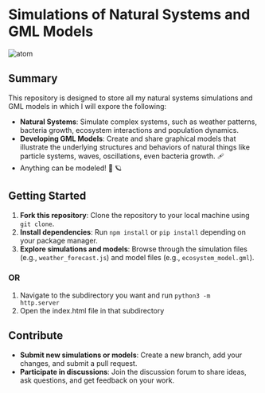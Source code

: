 **Simulations of Natural Systems and GML Models**
==============================================

![atom](https://external-content.duckduckgo.com/iu/?u=https%3A%2F%2Fwww.creativefabrica.com%2Fwp-content%2Fuploads%2F2022%2F12%2F17%2FAtom-model-icon-Physics-symbol-Science-Graphics-52906711-1.png&f=1&nofb=1&ipt=a31f5a2069d0162708b261ea35d48303cd791a687c2dd0ffbc9b4e02f49e257b)


**Summary**
--------

This repository is designed to store all my natural systems simulations and GML models in which I will expore the following: 

* **Natural Systems**: Simulate complex systems, such as weather patterns, bacteria growth, ecosystem interactions and population dynamics.
* **Developing GML Models**: Create and share graphical models that illustrate the underlying
structures and behaviors of natural things like particle systems, waves, oscillations, even bacteria growth. 🩹
* Anything can be modeled!  🤖 🪐


**Getting Started**
-----------------

1. **Fork this repository**: Clone the repository to your local machine using `git clone`.
2. **Install dependencies**: Run `npm install` or `pip install` depending on your package
manager.
3. **Explore simulations and models**: Browse through the simulation files (e.g.,
`weather_forecast.js`) and model files (e.g., `ecosystem_model.gml`).
### OR 
1. Navigate to the subdirectory you want and run <code>python3 -m http.server</code>
2. Open the index.html file in that subdirectory

**Contribute**
-------------

* **Submit new simulations or models**: Create a new branch, add your changes, and submit a pull
request.
* **Participate in discussions**: Join the discussion forum to share ideas, ask questions, and
get feedback on your work.
